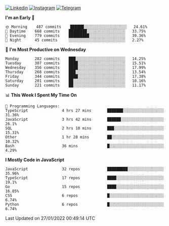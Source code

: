 [![Linkedin](https://img.shields.io/badge/-Archie-blue?style=flat-square&labelColor=gray&logo=Linkedin&logoColor=white&link=https://www.linkedin.com/in/archisdi)](https://www.linkedin.com/in/archisdi)
[![Instagram](https://img.shields.io/badge/-@archisdi-orange?style=flat-square&labelColor=gray&logo=Instagram&logoColor=white&link=https://www.instagram.com/archisdi)](https://www.instagram.com/archisdi)
[![Telegram](https://img.shields.io/badge/-aai-informational?style=flat-square&labelColor=gray&logo=telegram&logoColor=white&link=https://t.me/archisdi)](https://t.me/archisdi)

<!--START_SECTION:waka-->
**I'm an Early 🐤** 

```text
🌞 Morning    487 commits    ██████░░░░░░░░░░░░░░░░░░░   24.61% 
🌆 Daytime    668 commits    ████████░░░░░░░░░░░░░░░░░   33.75% 
🌃 Evening    779 commits    █████████░░░░░░░░░░░░░░░░   39.36% 
🌙 Night      45 commits     ░░░░░░░░░░░░░░░░░░░░░░░░░   2.27%

```
📅 **I'm Most Productive on Wednesday** 

```text
Monday       282 commits    ███░░░░░░░░░░░░░░░░░░░░░░   14.25% 
Tuesday      307 commits    ████░░░░░░░░░░░░░░░░░░░░░   15.51% 
Wednesday    356 commits    ████░░░░░░░░░░░░░░░░░░░░░   17.99% 
Thursday     268 commits    ███░░░░░░░░░░░░░░░░░░░░░░   13.54% 
Friday       344 commits    ████░░░░░░░░░░░░░░░░░░░░░   17.38% 
Saturday     201 commits    ██░░░░░░░░░░░░░░░░░░░░░░░   10.16% 
Sunday       221 commits    ██░░░░░░░░░░░░░░░░░░░░░░░   11.17%

```


📊 **This Week I Spent My Time On** 

```text
💬 Programming Languages: 
TypeScript               4 hrs 27 mins       ███████░░░░░░░░░░░░░░░░░░   31.36% 
JavaScript               3 hrs 42 mins       ██████░░░░░░░░░░░░░░░░░░░   26.1% 
SQL                      2 hrs 10 mins       ███░░░░░░░░░░░░░░░░░░░░░░   15.31% 
Other                    1 hr 28 mins        ██░░░░░░░░░░░░░░░░░░░░░░░   10.32% 
Bash                     36 mins             █░░░░░░░░░░░░░░░░░░░░░░░░   4.29%

```

**I Mostly Code in JavaScript** 

```text
JavaScript               32 repos            █████████░░░░░░░░░░░░░░░░   35.96% 
TypeScript               17 repos            ████░░░░░░░░░░░░░░░░░░░░░   19.1% 
Go                       15 repos            ████░░░░░░░░░░░░░░░░░░░░░   16.85% 
CSS                      6 repos             █░░░░░░░░░░░░░░░░░░░░░░░░   6.74% 
Python                   6 repos             █░░░░░░░░░░░░░░░░░░░░░░░░   6.74%

```



 Last Updated on 27/01/2022 00:49:14 UTC
<!--END_SECTION:waka-->